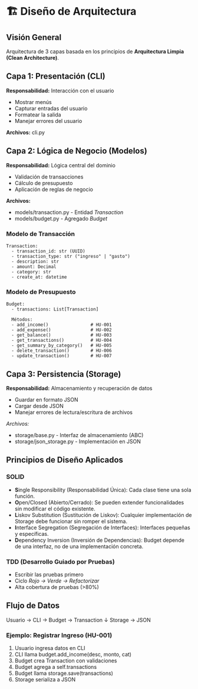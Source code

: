 # 🏗️ Diseño de Arquitectura

## Visión General
Arquitectura de 3 capas basada en los principios de **Arquitectura Limpia (Clean Architecture)**.

## Capa 1: Presentación (CLI)
**Responsabilidad:** Interacción con el usuario  
- Mostrar menús  
- Capturar entradas del usuario  
- Formatear la salida  
- Manejar errores del usuario  

**Archivos:** cli.py

## Capa 2: Lógica de Negocio (Modelos)
**Responsabilidad:** Lógica central del dominio  
- Validación de transacciones  
- Cálculo de presupuesto  
- Aplicación de reglas de negocio  

**Archivos:**
- models/transaction.py - Entidad *Transaction*
- models/budget.py - Agregado *Budget*

### Modelo de Transacción

    Transaction:
      - transaction_id: str (UUID)
      - transaction_type: str ("ingreso" | "gasto")
      - description: str
      - amount: Decimal
      - category: str
      - create_at: datetime

### Modelo de Presupuesto

    Budget:
      - transactions: List[Transaction]
      
      Métodos:
      - add_income()                # HU-001
      - add_expense()               # HU-002
      - get_balance()               # HU-003
      - get_transactions()          # HU-004
      - get_summary_by_category()   # HU-005
      - delete_transaction()        # HU-006
      - update_transaction()        # HU-007

## Capa 3: Persistencia (Storage)
**Responsabilidad:** Almacenamiento y recuperación de datos  
- Guardar en formato JSON  
- Cargar desde JSON  
- Manejar errores de lectura/escritura de archivos  

*Archivos:*
- storage/base.py - Interfaz de almacenamiento (ABC)
- storage/json_storage.py - Implementación en JSON

## Principios de Diseño Aplicados

### SOLID
- **S**ingle Responsibility (Responsabilidad Única): Cada clase tiene una sola función.  
- **O**pen/Closed (Abierto/Cerrado): Se pueden extender funcionalidades sin modificar el código existente.  
- **L**iskov Substitution (Sustitución de Liskov): Cualquier implementación de Storage debe funcionar sin romper el sistema.  
- **I**nterface Segregation (Segregación de Interfaces): Interfaces pequeñas y específicas.  
- **D**ependency Inversion (Inversión de Dependencias): Budget depende de una interfaz, no de una implementación concreta.  

### TDD (Desarrollo Guiado por Pruebas)

- Escribir las pruebas primero  
- Ciclo *Rojo → Verde → Refactorizar*  
- Alta cobertura de pruebas (>80%)

## Flujo de Datos

Usuario → CLI → Budget → Transaction
                  ↓
                Storage → JSON


### Ejemplo: Registrar Ingreso (HU-001)
1. Usuario ingresa datos en CLI
2. CLI llama budget.add_income(desc, monto, cat)
3. Budget crea Transaction con validaciones
4. Budget agrega a self.transactions
5. Budget llama storage.save(transactions)
6. Storage serializa a JSON